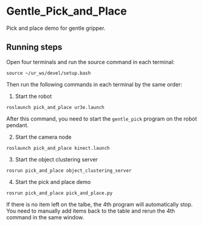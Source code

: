# Gentle_Pick_and_Place
Pick and place demo for gentle gripper.

## Running steps
Open four terminals and run the source command in each terminal:
```
source ~/ur_ws/devel/setup.bash
```
Then run the following commands in each terminal by the same order:
1. Start the robot
```
roslaunch pick_and_place ur3e.launch
```
After this command, you need to start the `gentle_pick` program on the robot pendant.

2. Start the camera node
```
roslaunch pick_and_place kinect.launch
```
3. Start the object clustering server
```
rosrun pick_and_place object_clustering_server
```
4. Start the pick and place demo
```
rosrun pick_and_place pick_and_place.py
```
If there is no item left on the talbe, the 4th program will automatically stop.   
You need to manually add items back to the table and rerun the 4th command in the same window.
